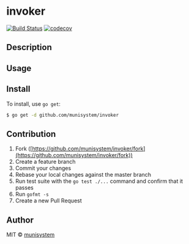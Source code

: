 # invoker
[![Build Status](https://travis-ci.org/munisystem/invoker.svg?branch=master)](https://travis-ci.org/munisystem/invoker) [![codecov](https://codecov.io/gh/munisystem/invoker/branch/master/graph/badge.svg)](https://codecov.io/gh/munisystem/invoker)


## Description

## Usage

## Install

To install, use `go get`:

```bash
$ go get -d github.com/munisystem/invoker
```

## Contribution

1. Fork ([https://github.com/munisystem/invoker/fork](https://github.com/munisystem/invoker/fork))
1. Create a feature branch
1. Commit your changes
1. Rebase your local changes against the master branch
1. Run test suite with the `go test ./...` command and confirm that it passes
1. Run `gofmt -s`
1. Create a new Pull Request

## Author

MIT © [munisystem](https://github.com/munisystem)
